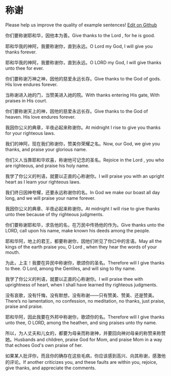 # 称谢

Please help us improve the quality of example sentences! [Edit on Github](https://github.com/jiyushe/jiyu-example-sentence-source/blob/main/chinese/chengxie.md)

<p><span class="chinese">你们要称谢耶和华，因他本为善。</span><span class="english">Give thanks to the Lord , for he is good.</span></p>

<p><span class="chinese">耶和华我的神阿，我要称谢你，直到永远。</span><span class="english">O Lord my God, I will give you thanks forever.</span></p>

<p><span class="chinese">耶和华我的神阿，我要称谢你，直到永远。</span><span class="english">O LORD my God, I will give thanks unto thee for ever.</span></p>

<p><span class="chinese">你们要称谢万神之神，因他的慈爱永远长存。</span><span class="english">Give thanks to the God of gods. His love endures forever.</span></p>

<p><span class="chinese">当称谢进入祂的门，当赞美进入祂的院。</span><span class="english">With thanks entering His gate, With praises in His court.</span></p>

<p><span class="chinese">你们要称谢天上的神，因他的慈爱永远长存。</span><span class="english">Give thanks to the God of heaven. His love endures forever.</span></p>

<p><span class="chinese">我因你公义的典章，半夜必起来称谢你。</span><span class="english">At midnight I rise to give you thanks for your righteous laws.</span></p>

<p><span class="chinese">我们的神阿，现在我们称谢你，赞美你荣耀之名。</span><span class="english">Now, our God, we give you thanks, and praise your glorious name.</span></p>

<p><span class="chinese">你们义人当靠耶和华欢喜，称谢他可记念的圣名。</span><span class="english">Rejoice in the Lord , you who are righteous, and praise his holy name.</span></p>

<p><span class="chinese">我学了你公义的判语，就要以正直的心称谢你。</span><span class="english">I will praise you with an upright heart as I learn your righteous laws.</span></p>

<p><span class="chinese">我们终日因神夸耀，还要永远称谢你的名。</span><span class="english">In God we make our boast all day long, and we will praise your name forever.</span></p>

<p><span class="chinese">我因你公义的典章、半夜必起来称谢你。</span><span class="english">At midnight I will rise to give thanks unto thee because of thy righteous judgments.</span></p>

<p><span class="chinese">你们要称谢耶和华，求告他的名，在万民中传扬他的作为。</span><span class="english">Give thanks unto the LORD, call upon his name, make known his deeds among the people.</span></p>

<p><span class="chinese">耶和华阿，地上的君王，都要称谢你，因他们听见了你口中的言语。</span><span class="english">May all the kings of the earth praise you, O Lord , when they hear the words of your mouth.</span></p>

<p><span class="chinese">为此，上主！我要在异民中称谢你，歌颂你的圣名。</span><span class="english">Therefore will I give thanks to thee. O Lord, among the Gentiles, and will sing to thy name.</span></p>

<p><span class="chinese">我学了你公义的判语，就要以正直的心称谢你。</span><span class="english">I will praise thee with uprightness of heart, when I shall have learned thy righteous judgments.</span></p>

<p><span class="chinese">没有哀歌，没有忏悔，没有默想，没有称谢——只有赞美、赞美、还是赞美。</span><span class="english">There’s no lamentation, no confession, no meditation, no thanks, just praise, praise and praise.</span></p>

<p><span class="chinese">耶和华阿，因此我要在外邦中称谢你，歌颂你的名。</span><span class="english">Therefore will I give thanks unto thee, O LORD, among the heathen, and sing praises unto thy name.</span></p>

<p><span class="chinese">所以，为人丈夫和儿女的，都要为母亲而称谢神，并要回向神对母亲的称赞来称赞她。</span><span class="english">Husbands and children, praise God for Mom, and praise Mom in a way that echoes God's own praise of her.</span></p>

<p><span class="chinese">如果某人批评你，而且你的确存在这些毛病，你应该感到高兴、向其称谢，感激他的评论。</span><span class="english">If another criticizes you, and these faults are within you, rejoice, give thanks, and appreciate the comments.</span></p>

